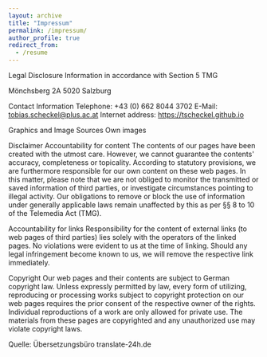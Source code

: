 ```yaml
---
layout: archive
title: "Impressum"
permalink: /impressum/
author_profile: true
redirect_from:
  - /resume
---
```


Legal Disclosure
Information in accordance with Section 5 TMG

Mönchsberg 2A
5020 Salzburg

Contact Information
Telephone: +43 (0) 662 8044 3702
E-Mail: tobias.scheckel@plus.ac.at
Internet address: https://tscheckel.github.io

Graphics and Image Sources
Own images

Disclaimer
Accountability for content
The contents of our pages have been created with the utmost care. However, we cannot guarantee the contents' accuracy, completeness or topicality. According to statutory provisions, we are furthermore responsible for our own content on these web pages. In this matter, please note that we are not obliged to monitor the transmitted or saved information of third parties, or investigate circumstances pointing to illegal activity. Our obligations to remove or block the use of information under generally applicable laws remain unaffected by this as per §§ 8 to 10 of the Telemedia Act (TMG).

Accountability for links
Responsibility for the content of external links (to web pages of third parties) lies solely with the operators of the linked pages. No violations were evident to us at the time of linking. Should any legal infringement become known to us, we will remove the respective link immediately.

Copyright
Our web pages and their contents are subject to German copyright law. Unless expressly permitted by law, every form of utilizing, reproducing or processing works subject to copyright protection on our web pages requires the prior consent of the respective owner of the rights. Individual reproductions of a work are only allowed for private use. The materials from these pages are copyrighted and any unauthorized use may violate copyright laws.

Quelle: Übersetzungsbüro translate-24h.de